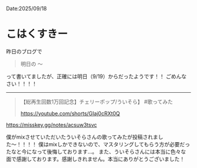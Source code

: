 Date:2025/09/18
# こはくすきー

昨日のブログで

> 明日の 〜

って書いてましたが、正確には明日（9/19）からだったようです！！
ごめんなさい！！！！

---

> 【総再生回数1万回記念】チェリーポップ/ういそら】 #歌ってみた
> 
> https://youtube.com/shorts/GIaj0cRXt0Q

https://misskey.gg/notes/acsuw3tsvc

僕がmixさせていただいたういそらさんの歌ってみたが投稿されました〜！！！！
僕はmixしかできないので、マスタリングしてもらう方が必要だったなと今になって後悔しております…。
また、ういそらさんには本当に色々な面で感謝しております。感謝しきれません。本当にありがとうございました！
